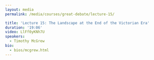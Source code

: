 ```yaml
---
layout: media
permalink: /media/courses/great-debate/lecture-15/

title: 'Lecture 15: The Landscape at the End of the Victorian Era'
duration: '19:06'
video: LlFf0yKNh7U
speakers:
  - Timothy McGrew
bio:
  - bios/mcgrew.html
---
```

